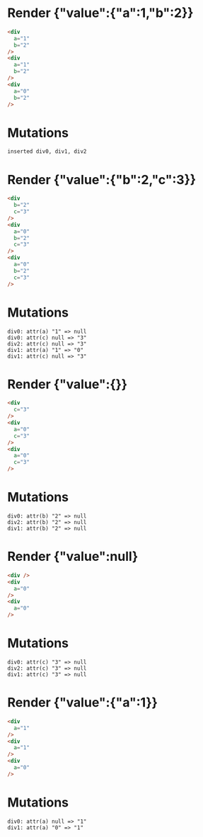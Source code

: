 # Render {"value":{"a":1,"b":2}}
```html
<div
  a="1"
  b="2"
/>
<div
  a="1"
  b="2"
/>
<div
  a="0"
  b="2"
/>
```

# Mutations
```
inserted div0, div1, div2
```


# Render {"value":{"b":2,"c":3}}
```html
<div
  b="2"
  c="3"
/>
<div
  a="0"
  b="2"
  c="3"
/>
<div
  a="0"
  b="2"
  c="3"
/>
```

# Mutations
```
div0: attr(a) "1" => null
div0: attr(c) null => "3"
div2: attr(c) null => "3"
div1: attr(a) "1" => "0"
div1: attr(c) null => "3"
```


# Render {"value":{}}
```html
<div
  c="3"
/>
<div
  a="0"
  c="3"
/>
<div
  a="0"
  c="3"
/>
```

# Mutations
```
div0: attr(b) "2" => null
div2: attr(b) "2" => null
div1: attr(b) "2" => null
```


# Render {"value":null}
```html
<div />
<div
  a="0"
/>
<div
  a="0"
/>
```

# Mutations
```
div0: attr(c) "3" => null
div2: attr(c) "3" => null
div1: attr(c) "3" => null
```


# Render {"value":{"a":1}}
```html
<div
  a="1"
/>
<div
  a="1"
/>
<div
  a="0"
/>
```

# Mutations
```
div0: attr(a) null => "1"
div1: attr(a) "0" => "1"
```